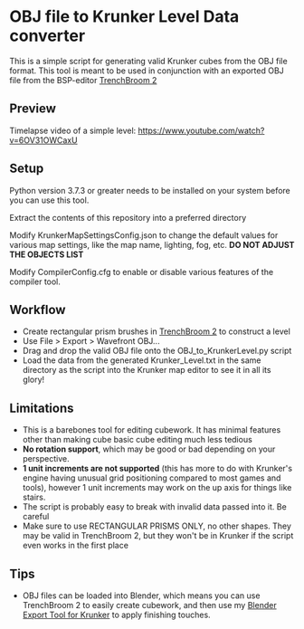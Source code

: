 # OBJ file to Krunker Level Data converter
This is a simple script for generating valid Krunker cubes from the OBJ file format. This tool is meant to be used in conjunction with an exported OBJ file from the BSP-editor [TrenchBroom 2](https://github.com/kduske/TrenchBroom)

## Preview
Timelapse video of a simple level: https://www.youtube.com/watch?v=6OV31OWCaxU

## Setup
Python version 3.7.3 or greater needs to be installed on your system before you can use this tool.

Extract the contents of this repository into a preferred directory

Modify KrunkerMapSettingsConfig.json to change the default values for various map settings, like the map name, lighting, fog, etc. **DO NOT ADJUST THE OBJECTS LIST**

Modify CompilerConfig.cfg to enable or disable various features of the compiler tool.

## Workflow
* Create rectangular prism brushes in [TrenchBroom 2](https://github.com/kduske/TrenchBroom) to construct a level
* Use File > Export > Wavefront OBJ...
* Drag and drop the valid OBJ file onto the OBJ_to_KrunkerLevel.py script
* Load the data from the generated Krunker_Level.txt in the same directory as the script into the Krunker map editor to see it in all its glory!

## Limitations
* This is a barebones tool for editing cubework. It has minimal features other than making cube basic cube editing much less tedious
* **No rotation support**, which may be good or bad depending on your perspective.
* **1 unit increments are not supported** (this has more to do with Krunker's engine having unusual grid positioning compared to most games and tools), however 1 unit increments may work on the up axis for things like stairs.
* The script is probably easy to break with invalid data passed into it. Be careful
* Make sure to use RECTANGULAR PRISMS ONLY, no other shapes. They may be valid in TrenchBroom 2, but they won't be in Krunker if the script even works in the first place

## Tips
* OBJ files can be loaded into Blender, which means you can use TrenchBroom 2 to easily create cubework, and then use my [Blender Export Tool for Krunker](https://github.com/ZanaDev/Krunker-Blender-Exporter) to apply finishing touches.
